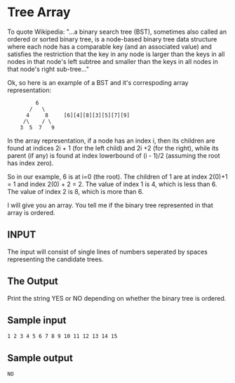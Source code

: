<!-- RATING: Hard -->
<!-- NAME: Tree Array -->
<!-- GENERATOR: generate.pl -->
# Tree Array

To quote Wikipedia:
"...a binary search tree (BST), sometimes also called an ordered or sorted binary tree, is a node-based binary tree data structure where each node has a comparable key (and an associated value) and satisfies the restriction that the key in any node is larger than the keys in all nodes in that node's left subtree and smaller than the keys in all nodes in that node's right sub-tree..."

Ok, so here is an example of a BST and it's correspoding array representation:

	         6
	       /   \
	      4     8     [6][4][8][3][5][7][9]
	     /\    / \
	    3  5  7   9
      
    
In the array representation, if a node has an index i, then its children are found at indices 2i + 1 (for the left child) and 2i +2 (for the right), while its parent (if any) is found at index lowerbound of (i - 1)/2 (assuming the root has index zero).

So in our example, 6 is at i=0 (the root). The children of 1 are at index 2(0)+1 = 1 and index 2(0) + 2 = 2.  The value of index 1 is 4, which is less than 6. The value of index 2 is 8, which is more than 6. 
       
I will give you an array. You tell me if the binary tree represented in that array is ordered.


## INPUT
The input will consist of single lines of numbers seperated by spaces representing the candidate trees.

## The Output
Print the string YES or NO depending on whether the binary tree is ordered.

## Sample input
	1 2 3 4 5 6 7 8 9 10 11 12 13 14 15

## Sample output
	NO



